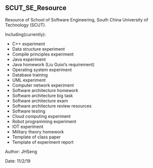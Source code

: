 ## SCUT_SE_Resource

Resource of School of Software Engineering, South China University of Technology (SCUT).

Including(currently):

- C++ experiment 
- Data structure experiment 
- Compile principles experiment 
- Java experiment 
- Java homework (Liu Guixi’s requirement) 
- Operating system experiment 
- Database training 
- UML experiment 
- Computer network experiment 
- Software architecture homework 
- Software architecture big task
- Software architecture exam
- Software architecture review resources
- Software testing
- Cloud computing experiment 
- Robot programming experiment
- IOT experiment  
- Military theory homework 
- Template of class paper 
- Template of experiment report


Author: JHSeng

Date: 11/2/19

